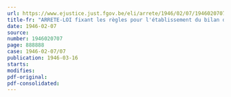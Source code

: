 ```yaml
---
url: https://www.ejustice.just.fgov.be/eli/arrete/1946/02/07/1946020707/justel
title-fr: "ARRETE-LOI fixant les règles pour l'établissement du bilan de l'exercice 1945, des organismes d'assurance, chargés de la réalisation de l'assurance prévue par la loi du 18 juin 1930, relative à la pension des employés"
date: 1946-02-07
source:
number: 1946020707
page: 888888
case: 1946-02-07/07
publication: 1946-03-16
starts:
modifies:
pdf-original:
pdf-consolidated:
---
```


